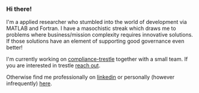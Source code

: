 ### Hi there!

I'm a applied researcher who stumbled into the world of development via MATLAB and Fortran.
I have a masochistic streak which draws me to problems where business/mission complexity requires innovative solutions.
If those solutions have an element of supporting good governance even better!

I'm currently working on [compliance-trestle](https://github.com/IBM/compliance-trestle) together with a small team.
If you are interested in trestle [reach out](https://github.com/IBM/compliance-trestle/issues/new/choose).

Otherwise find me professionally on [linkedin](https://www.linkedin.com/in/christopherjbutler/) or personally (however infrequently) [here](https://chrisbutlerphotos.com/).

<!--
**butler54/butler54** is a ✨ _special_ ✨ repository because its `README.md` (this file) appears on your GitHub profile.

Here are some ideas to get you started:

- 🔭 I’m currently working on ...
- 🌱 I’m currently learning ...
- 👯 I’m looking to collaborate on ...
- 🤔 I’m looking for help with ...
- 💬 Ask me about ...
- 📫 How to reach me: ...
- 😄 Pronouns: ...
- ⚡ Fun fact: ...
-->
